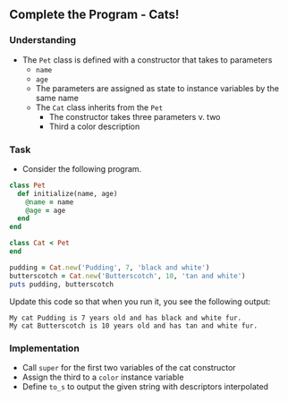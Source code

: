 ## Complete the Program - Cats!

### Understanding
- The `Pet` class is defined with a constructor that takes to parameters
  + `name`
  + `age`
  + The parameters are assigned as state to instance variables by the same name
  + The `Cat` class inherits from the `Pet`
    * The constructor takes three parameters v. two
    * Third a color description 

### Task
- Consider the following program.

```ruby
class Pet
  def initialize(name, age)
    @name = name
    @age = age
  end
end

class Cat < Pet
end

pudding = Cat.new('Pudding', 7, 'black and white')
butterscotch = Cat.new('Butterscotch', 10, 'tan and white')
puts pudding, butterscotch
```

Update this code so that when you run it, you see the following output:

```
My cat Pudding is 7 years old and has black and white fur.
My cat Butterscotch is 10 years old and has tan and white fur.
```

### Implementation
- Call `super` for the first two variables of the cat constructor
- Assign the third to a `color` instance variable
- Define `to_s` to output the given string with descriptors interpolated
